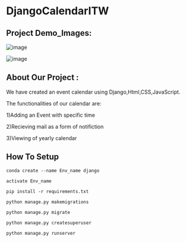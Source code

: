 # DjangoCalendarITW


## Project Demo_Images:

![image](https://user-images.githubusercontent.com/76248886/123541930-826fd280-d764-11eb-9667-87a5de90a783.png)

![image](https://user-images.githubusercontent.com/76248886/123542041-1346ae00-d765-11eb-8005-3b361c28ec15.png)

## About Our Project :

We have created an event calendar using Django,Html,CSS,JavaScript. 

The functionalities of our calendar are:

1)Adding an Event with specific time

2)Recieving mail as a form of notifiction 

3)Viewing of yearly calendar



## How To Setup
```
conda create --name Env_name django
```
```
activate Env_name
```
```
pip install -r requirements.txt
```
```
python manage.py makemigrations
```
```
python manage.py migrate
```
```
python manage.py createsuperuser
```
```
python manage.py runserver
```


